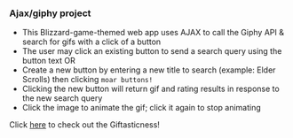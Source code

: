 ### Ajax/giphy project

- This Blizzard-game-themed web app uses AJAX to call the Giphy API & search for gifs with a click of a button
- The user may click an existing button to send a search query using the button text OR
- Create a new button by entering a new title to search (example: Elder Scrolls) then clicking `moar buttons!`
- Clicking the new button will return gif and rating results in response to the new search query
- Click the image to animate the gif; click it again to stop animating

Click [here](https://monicaj314.github.io/Ajax-project/) to check out the Giftasticness!
